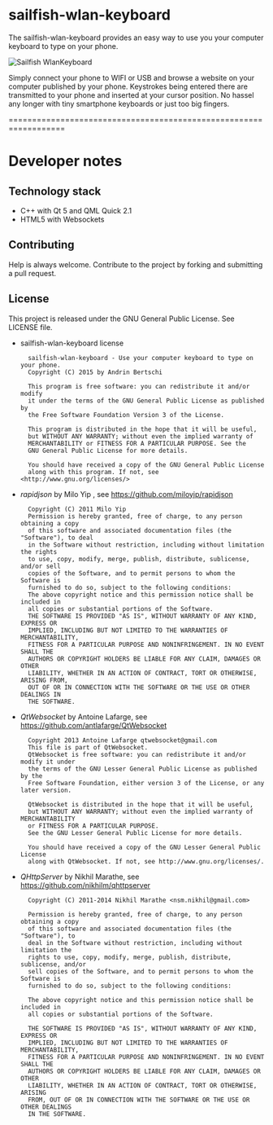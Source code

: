 # sailfish-wlan-keyboard

The sailfish-wlan-keyboard provides an easy way to use you your computer keyboard to type on your phone.

![Sailfish WlanKeyboard](http://abertschi.ch/default_public/harbour-wlan-keyboard-devel.png)

Simply connect your phone to WIFI or USB and browse a website on your computer published by your phone. Keystrokes being entered there are transmitted to your phone and inserted at your cursor position. No hassel any longer with tiny smartphone keyboards or just too big fingers.

==================================================================

# Developer notes

## Technology stack
 - C++ with Qt 5 and QML Quick 2.1
 - HTML5 with Websockets

## Contributing

Help is always welcome. Contribute to the project by forking and submitting a pull request.


## License

This project is released under the GNU General Public License. See LICENSE file.

- sailfish-wlan-keyboard license

        sailfish-wlan-keyboard - Use your computer keyboard to type on your phone.
        Copyright (C) 2015 by Andrin Bertschi

        This program is free software: you can redistribute it and/or modify
        it under the terms of the GNU General Public License as published by
        the Free Software Foundation Version 3 of the License.

        This program is distributed in the hope that it will be useful,
        but WITHOUT ANY WARRANTY; without even the implied warranty of
        MERCHANTABILITY or FITNESS FOR A PARTICULAR PURPOSE. See the
        GNU General Public License for more details.

        You should have received a copy of the GNU General Public License
        along with this program. If not, see <http://www.gnu.org/licenses/>

- *rapidjson* by Milo Yip , see https://github.com/miloyip/rapidjson  

        Copyright (C) 2011 Milo Yip  
        Permission is hereby granted, free of charge, to any person obtaining a copy
        of this software and associated documentation files (the "Software"), to deal
        in the Software without restriction, including without limitation the rights
        to use, copy, modify, merge, publish, distribute, sublicense, and/or sell
        copies of the Software, and to permit persons to whom the Software is
        furnished to do so, subject to the following conditions:
        The above copyright notice and this permission notice shall be included in
        all copies or substantial portions of the Software.
        THE SOFTWARE IS PROVIDED "AS IS", WITHOUT WARRANTY OF ANY KIND, EXPRESS OR
        IMPLIED, INCLUDING BUT NOT LIMITED TO THE WARRANTIES OF MERCHANTABILITY,
        FITNESS FOR A PARTICULAR PURPOSE AND NONINFRINGEMENT. IN NO EVENT SHALL THE
        AUTHORS OR COPYRIGHT HOLDERS BE LIABLE FOR ANY CLAIM, DAMAGES OR OTHER
        LIABILITY, WHETHER IN AN ACTION OF CONTRACT, TORT OR OTHERWISE, ARISING FROM,
        OUT OF OR IN CONNECTION WITH THE SOFTWARE OR THE USE OR OTHER DEALINGS IN
        THE SOFTWARE.


- *QtWebsocket* by Antoine Lafarge, see https://github.com/antlafarge/QtWebsocket  

        Copyright 2013 Antoine Lafarge qtwebsocket@gmail.com
        This file is part of QtWebsocket.
        QtWebsocket is free software: you can redistribute it and/or modify it under
        the terms of the GNU Lesser General Public License as published by the
        Free Software Foundation, either version 3 of the License, or any later version.

        QtWebsocket is distributed in the hope that it will be useful,
        but WITHOUT ANY WARRANTY; without even the implied warranty of MERCHANTABILITY
        or FITNESS FOR A PARTICULAR PURPOSE.
        See the GNU Lesser General Public License for more details.

        You should have received a copy of the GNU Lesser General Public License
        along with QtWebsocket. If not, see http://www.gnu.org/licenses/.

- *QHttpServer* by Nikhil Marathe, see https://github.com/nikhilm/qhttpserver  

        Copyright (C) 2011-2014 Nikhil Marathe <nsm.nikhil@gmail.com>

        Permission is hereby granted, free of charge, to any person obtaining a copy
        of this software and associated documentation files (the "Software"), to
        deal in the Software without restriction, including without limitation the
        rights to use, copy, modify, merge, publish, distribute, sublicense, and/or
        sell copies of the Software, and to permit persons to whom the Software is
        furnished to do so, subject to the following conditions:

        The above copyright notice and this permission notice shall be included in
        all copies or substantial portions of the Software.

        THE SOFTWARE IS PROVIDED "AS IS", WITHOUT WARRANTY OF ANY KIND, EXPRESS OR
        IMPLIED, INCLUDING BUT NOT LIMITED TO THE WARRANTIES OF MERCHANTABILITY,
        FITNESS FOR A PARTICULAR PURPOSE AND NONINFRINGEMENT. IN NO EVENT SHALL THE
        AUTHORS OR COPYRIGHT HOLDERS BE LIABLE FOR ANY CLAIM, DAMAGES OR OTHER
        LIABILITY, WHETHER IN AN ACTION OF CONTRACT, TORT OR OTHERWISE, ARISING
        FROM, OUT OF OR IN CONNECTION WITH THE SOFTWARE OR THE USE OR OTHER DEALINGS
        IN THE SOFTWARE.
